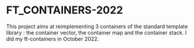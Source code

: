 # FT_CONTAINERS-2022
This project aims at reimplementing 3 containers of the standard template library : the container vector, the container map and the container stack. I did my ft-containers in October 2022. 

